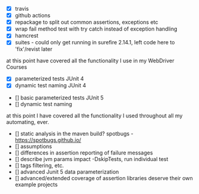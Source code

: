 - [x] travis
- [x] github actions
- [x] repackage to split out common assertions, exceptions etc
- [x] wrap fail method test with try catch instead of exception handling
- [x] hamcrest
- [x] suites - could only get running in surefire 2.14.1, left code here to 'fix'/revist later

at this point have covered all the functionality I use in my WebDriver Courses

- [x] parameterized tests JUnit 4
- [x] dynamic test naming JUnit 4
- [] basic parameterized tests JUnit 5
- [] dynamic test naming

at this point I have covered all the functionality I used throughout all my automating, ever.

- [] static analysis in the maven build? spotbugs - https://spotbugs.github.io/
- [] assumptions
- [] differences in assertion reporting of failure messages
- [] describe jvm params impact -DskipTests, run individual test
- [] tags filtering, etc.
- [] advanced Junit 5 data parameterization
- [] advanced/extended coverage of assertion libraries deserve their own example projects